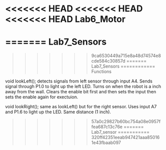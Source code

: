 <<<<<<< HEAD
<<<<<<< HEAD
<<<<<<< HEAD
Lab6_Motor
==========
=======
Lab7_Sensors
============
>>>>>>> 9ca6530449a715e8a48d74574e8cde584c30857d
=======
Lab7_Sensors
============
Functions

void lookLeft();
  detects signals from left sensor through input A4. Sends signal through P1.0 to light up the left LED. Turns on when the robot is a inch away from the wall.  Clears the enable bit first and then sets the input then sets the enable again for exectuion.
  
void lookRight();
  same as lookLeft() but for the right sensor.  Uses input A7 and P1.6 to light up the LED.  Same distance (1 inch). 
>>>>>>> 57a0c29827b60bc754a08e0957ffea687c13c76e
=======
Lab7_sensor
===========
>>>>>>> 320ff42351eeab947421aaa850161e43fbaab097
